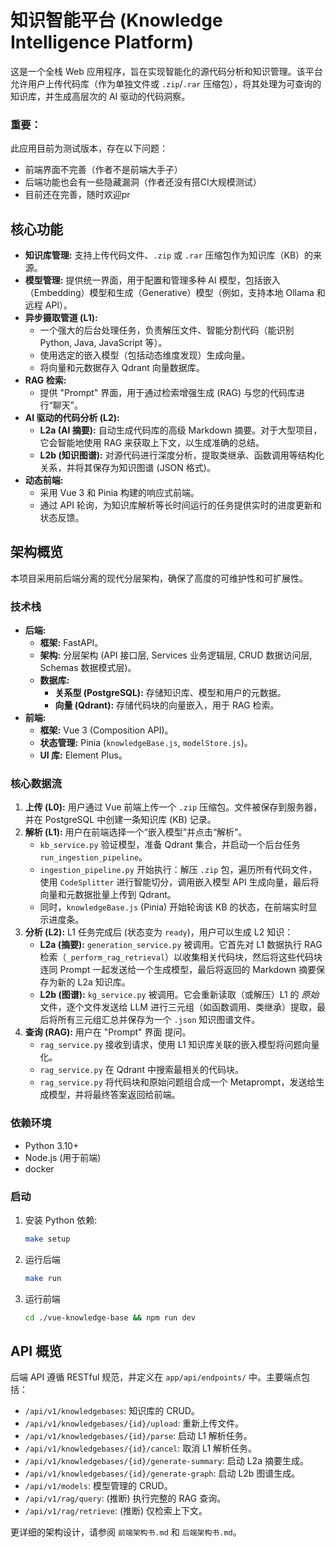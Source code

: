 # 知识智能平台 (Knowledge Intelligence Platform)

这是一个全栈 Web 应用程序，旨在实现智能化的源代码分析和知识管理。该平台允许用户上传代码库（作为单独文件或 `.zip`/`.rar` 压缩包），将其处理为可查询的知识库，并生成高层次的 AI 驱动的代码洞察。

### 重要：
此应用目前为测试版本，存在以下问题：
- 前端界面不完善（作者不是前端大手子）
- 后端功能也会有一些隐藏漏洞（作者还没有搭CI大规模测试）
- 目前还在完善，随时欢迎pr

## 核心功能

  * **知识库管理:** 支持上传代码文件、`.zip` 或 `.rar` 压缩包作为知识库（KB）的来源。
  * **模型管理:** 提供统一界面，用于配置和管理多种 AI 模型，包括嵌入（Embedding）模型和生成（Generative）模型（例如，支持本地 Ollama 和远程 API）。
  * **异步摄取管道 (L1):**
      * 一个强大的后台处理任务，负责解压文件、智能分割代码（能识别 Python, Java, JavaScript 等）。
      * 使用选定的嵌入模型（包括动态维度发现）生成向量。
      * 将向量和元数据存入 Qdrant 向量数据库。
  * **RAG 检索:**
      * 提供 "Prompt" 界面，用于通过检索增强生成 (RAG) 与您的代码库进行“聊天”。
  * **AI 驱动的代码分析 (L2):**
      * **L2a (AI 摘要):** 自动生成代码库的高级 Markdown 摘要。对于大型项目，它会智能地使用 RAG 来获取上下文，以生成准确的总结。
      * **L2b (知识图谱):** 对源代码进行深度分析，提取类继承、函数调用等结构化关系，并将其保存为知识图谱 (JSON 格式)。
  * **动态前端:**
      * 采用 Vue 3 和 Pinia 构建的响应式前端。
      * 通过 API 轮询，为知识库解析等长时间运行的任务提供实时的进度更新和状态反馈。

## 架构概览

本项目采用前后端分离的现代分层架构，确保了高度的可维护性和可扩展性。

### 技术栈

  * **后端:**
      * **框架:** FastAPI。
      * **架构:** 分层架构 (API 接口层, Services 业务逻辑层, CRUD 数据访问层, Schemas 数据模式层)。
      * **数据库:**
          * **关系型 (PostgreSQL):** 存储知识库、模型和用户的元数据。
          * **向量 (Qdrant):** 存储代码块的向量嵌入，用于 RAG 检索。
  * **前端:**
      * **框架:** Vue 3 (Composition API)。
      * **状态管理:** Pinia (`knowledgeBase.js`, `modelStore.js`)。
      * **UI 库:** Element Plus。

### 核心数据流

1.  **上传 (L0):** 用户通过 Vue 前端上传一个 `.zip` 压缩包。文件被保存到服务器，并在 PostgreSQL 中创建一条知识库 (KB) 记录。
2.  **解析 (L1):** 用户在前端选择一个“嵌入模型”并点击“解析”。
      * `kb_service.py` 验证模型，准备 Qdrant 集合，并启动一个后台任务 `run_ingestion_pipeline`。
      * `ingestion_pipeline.py` 开始执行：解压 `.zip` 包，遍历所有代码文件，使用 `CodeSplitter` 进行智能切分，调用嵌入模型 API 生成向量，最后将向量和元数据批量上传到 Qdrant。
      * 同时，`knowledgeBase.js` (Pinia) 开始轮询该 KB 的状态，在前端实时显示进度条。
3.  **分析 (L2):** L1 任务完成后 (状态变为 `ready`)，用户可以生成 L2 知识：
      * **L2a (摘要):** `generation_service.py` 被调用。它首先对 L1 数据执行 RAG 检索（`_perform_rag_retrieval`）以收集相关代码块，然后将这些代码块连同 Prompt 一起发送给一个生成模型，最后将返回的 Markdown 摘要保存为新的 L2a 知识库。
      * **L2b (图谱):** `kg_service.py` 被调用。它会重新读取（或解压）L1 的 *原始* 文件，逐个文件发送给 LLM 进行三元组（如函数调用、类继承）提取，最后将所有三元组汇总并保存为一个 `.json` 知识图谱文件。
4.  **查询 (RAG):** 用户在 "Prompt" 界面 提问。
      * `rag_service.py` 接收到请求，使用 L1 知识库关联的嵌入模型将问题向量化。
      * `rag_service.py` 在 Qdrant 中搜索最相关的代码块。
      * `rag_service.py` 将代码块和原始问题组合成一个 Metaprompt，发送给生成模型，并将最终答案返回给前端。


### 依赖环境

  * Python 3.10+
  * Node.js (用于前端)
  * docker

### 启动 

1.  安装 Python 依赖:
    ```bash
    make setup
    ```
2.  运行后端
    ```bash
    make run
    ```
3.  运行前端
    ```bash
    cd ./vue-knowledge-base && npm run dev
    ```

## API 概览

后端 API 遵循 RESTful 规范，并定义在 `app/api/endpoints/` 中。主要端点包括：

  * `/api/v1/knowledgebases`: 知识库的
    CRUD。
  * `/api/v1/knowledgebases/{id}/upload`: 重新上传文件。
  * `/api/v1/knowledgebases/{id}/parse`: 启动 L1 解析任务。
  * `/api/v1/knowledgebases/{id}/cancel`: 取消 L1 解析任务。
  * `/api/v1/knowledgebases/{id}/generate-summary`: 启动 L2a 摘要生成。
  * `/api/v1/knowledgebases/{id}/generate-graph`: 启动 L2b 图谱生成。
  * `/api/v1/models`: 模型管理的 CRUD。
  * `/api/v1/rag/query`: (推断) 执行完整的 RAG 查询。
  * `/api/v1/rag/retrieve`: (推断) 仅检索上下文。

更详细的架构设计，请参阅 `前端架构书.md` 和 `后端架构书.md`。
